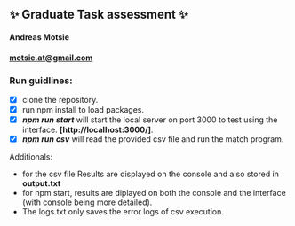 ## :sparkles: Graduate Task assessment :sparkles: 
#### Andreas Motsie
#### motsie.at@gmail.com

### Run guidlines:
- [x] clone the repository.
- [x] run npm install to load packages.
- [x] ***npm run start*** will start the local server on port 3000 to test using the interface.  **[http://localhost:3000/]**.
- [x] ***npm run csv*** will read the provided csv file and run the match program. 

Additionals:
-   for the csv file Results are displayed on the console and also stored in **output.txt**
-   for npm start, results are diplayed on both the console and the interface (with console being more detailed).
-   The logs.txt only saves the error logs of csv execution.